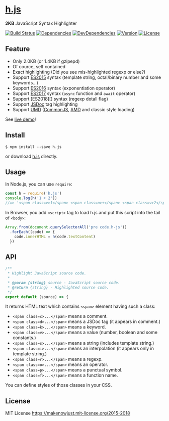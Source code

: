# [h.js]

__2KB__ JavaScript Syntax Highlighter

[![Build Status](https://img.shields.io/travis/MakeNowJust/h.js.svg?style=flat-square)](https://travis-ci.org/MakeNowJust/h.js)
[![Dependencies](https://img.shields.io/david/MakeNowJust/h.js.svg?style=flat-square)](https://david-dm.org/MakeNowJust/h.js#info=dependencies)
[![DevDependencies](https://img.shields.io/david/dev/MakeNowJust/h.js.svg?style=flat-square)](https://david-dm.org/MakeNowJust/h.js#info=devDependencies)
[![Version](https://img.shields.io/npm/v/h.js.svg?style=flat-square)](https://www.npmjs.com/package/h.js)
[![License](https://img.shields.io/npm/l/h.js.svg?style=flat-square)](https://makenowjust.mit-license.org/2015-2018)

[h.js]: https://github.com/MakeNowJust/h.js

## Feature

  - Only 2.0KB (or 1.4KB if gzipepd)
  - Of cource, self contained
  - Exact highlighting (Did you see mis-highlighted regexp or else?)
  - Support [ES2015][] syntax (template string, octal/binary number and some keywords...)
  - Support [ES2016][] syntax (exponentiation operator)
  - Support [ES2017][] syntax (`async` function and `await` operator)
  - Support [ES2018][] syntax (regexp dotall flag)
  - Support [JSDoc][] tag highlighting
  - Support [UMD][] ([CommonJS][], [AMD][] and classic style loading)

See [live demo][]!

[ES2015]: http://www.ecma-international.org/ecma-262/6.0/
[ES2016]: http://www.ecma-international.org/ecma-262/7.0/
[ES2017]: http://www.ecma-international.org/ecma-262/8.0/
[JSDoc]: http://usejsdoc.org/
[UMD]: https://github.com/umdjs/umd
[CommonJS]: https://en.wikipedia.org/wiki/CommonJS
[AMD]: https://github.com/amdjs/amdjs-api/blob/master/AMD.md
[live demo]: http://h.js.org/demo.html


## Install

```console
$ npm install --save h.js
```

or download [h.js][raw h.js] directly.

[raw h.js]: https://raw.githubusercontent.com/MakeNowJust/h.js/master/h.js


## Usage

In Node.js, you can use `require`:

```javascript
const h = require('h.js')
console.log(h('1 + 2'))
//=> '<span class=v>1</span> <span class=o>+</span> <span class=v>2</span>'
```

In Browser, you add `<script>` tag to load h.js and put this script into the tail of `<body>`:

```javascript
Array.from(document.querySelectorAll('pre code.h-js'))
  .forEach((code) => {
    code.innerHTML = h(code.textContent)
  })
```


## API

```javascript
/**
 * Highlight JavaScript source code.
 *
 * @param {string} source - JavaScript source code.
 * @return {string} - Highlighted source code.
 */
export default (source) => {
```

It returns HTML text which contains `<span>` element having such a class:

  - `<span class=c>...</span>` means a comment.
  - `<span class=d>...</span>` means a JSDoc tag (it appears in comment.)
  - `<span class=k>...</span>` means a keyword.
  - `<span class=v>...</span>` means a value (number, boolean and some constants.)
  - `<span class=s>...</span>` means a string (includes template string.)
  - `<span class=i>...</span>` means an interpolation (it appears only in template string.)
  - `<span class=r>...</span>` means a regexp.
  - `<span class=o>...</span>` means an operator.
  - `<span class=p>...</span>` means a punctual symbol.
  - `<span class=f>...</span>` means a function name.

You can define styles of those classes in your CSS.


## License

MIT License <https://makenowjust.mit-license.org/2015-2018>

